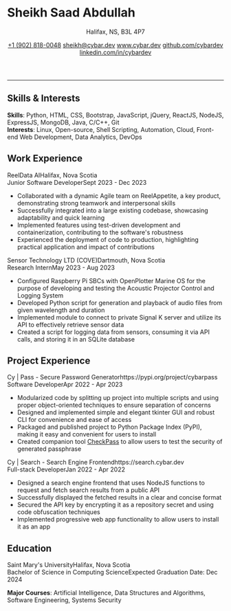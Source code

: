 # Sheikh Saad Abdullah

<header>
<p>Halifax, NS, B3L 4P7</p>
<section>
<a href='tel:+19028180048'>+1 (902) 818-0048</a>
<a href='mailto:sheikh@cybar.dev'>sheikh@cybar.dev</a>
<a href='https://www.cybar.dev'>www.cybar.dev</a>
<a href='https://github.com/cybardev'>github.com/cybardev</a>
<a href='https://www.linkedin.com/in/cybardev'>linkedin.com/in/cybardev</a>
</section>
</header>

---

## Skills & Interests

**Skills**: Python, HTML, CSS, Bootstrap, JavaScript, jQuery, ReactJS, NodeJS, ExpressJS, MongoDB, Java, C/C++, Git  
**Interests**: Linux, Open-source, Shell Scripting, Automation, Cloud, Front-end Web Development, Data Analytics, DevOps

## Work Experience

<div class='xp-h'><span>ReelData AI</span><span>Halifax, Nova Scotia</span></div>
<div class='xp-s'><span>Junior Software Developer</span><span>Sept 2023 - Dec 2023</span></div>

- Collaborated with a dynamic Agile team on ReelAppetite, a key product, demonstrating strong teamwork and interpersonal skills
- Successfully integrated into a large existing codebase, showcasing adaptability and quick learning
- Implemented features using test-driven development and containerization, contributing to the software's robustness
- Experienced the deployment of code to production, highlighting practical application and impact of contributions

<div class='xp-h'><span>Sensor Technology LTD (COVE)</span><span>Dartmouth, Nova Scotia</span></div>
<div class='xp-s'><span>Research Intern</span><span>May 2023 - Aug 2023</span></div>

- Configured Raspberry Pi SBCs with OpenPlotter Marine OS for the purpose of developing and testing the Acoustic Projector Control and Logging System
- Developed Python script for generation and playback of audio files from given wavelength and duration
- Implemented module to connect to private Signal K server and utilize its API to effectively retrieve sensor data
- Created a script for logging data from sensors, consuming it via API calls, and storing it in an SQLite database

## Project Experience

<div class='xp-h'><span>Cy | Pass - Secure Password Generator</span><span>https://pypi.org/project/cybarpass</span></div>
<div class='xp-s'><span>Software Developer</span><span>Apr 2022 - Apr 2023</span></div>

- Modularized code by splitting up project into multiple scripts and using proper object-oriented techniques to ensure separation of concerns
- Designed and implemented simple and elegant tkinter GUI and robust CLI for convenience and ease of access
- Packaged and published project to Python Package Index (PyPI), making it easy and convenient for users to install
- Created companion tool [CheckPass](https://checkpass.cybar.dev) to allow users to test the security of generated passphrase

<div class='xp-h'><span>Cy | Search - Search Engine Frontend</span><span>https://search.cybar.dev</span></div>
<div class='xp-s'><span>Full-stack Developer</span><span>Jan 2022 - Apr 2022</span></div>

- Designed a search engine frontend that uses NodeJS functions to request and fetch search results from a public API
- Successfully displayed the fetched results in a clear and concise format
- Secured the API key by encrypting it as a repository secret and using code obfuscation techniques
- Implemented progressive web app functionality to allow users to install it as an app

## Education

<div class='xp-h'><span>Saint Mary's University</span><span>Halifax, Nova Scotia</span></div>
<div class='xp-s'><span>Bachelor of Science in Computing Science</span><span>Expected Graduation Date: Dec 2024</span></div>

**Major Courses**: Artificial Intelligence, Data Structures and Algorithms, Software Engineering, Systems Security